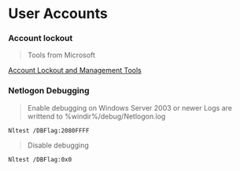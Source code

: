# User Accounts

### Account lockout

> Tools from Microsoft

[Account Lockout and Management Tools](https://www.microsoft.com/en-us/download/details.aspx?id=18465)

### Netlogon Debugging

> Enable debugging on Windows Server 2003 or newer
> Logs are writtend to %windir%/debug/Netlogon.log

```
Nltest /DBFlag:2080FFFF
```

> Disable debugging

```
Nltest /DBFlag:0x0
```
